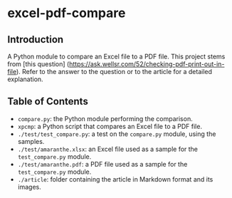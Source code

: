 # excel-pdf-compare

## Introduction

A Python module to compare an Excel file to a PDF file.
This project stems from [this question] (https://ask.wellsr.com/52/checking-pdf-print-out-in-file).
Refer to the answer to the question or to the article for a detailed explanation.

## Table of Contents

- `compare.py`: the Python module performing the comparison.
- `xpcmp`: a Python script that compares an Excel file to a PDF file.
- `./test/test_compare.py`: a test on the `compare.py` module, using the samples.
- `./test/amaranthe.xlsx`: an Excel file used as a sample for the `test_compare.py` module.
- `./test/amaranthe.pdf`: a PDF file used as a sample for the `test_compare.py` module.
- `./article`: folder containing the article in Markdown format and its images.
